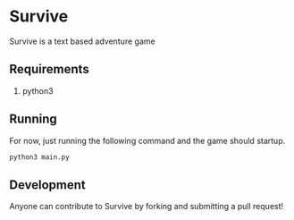 # Survive

Survive is a text based adventure game

## Requirements

1. python3

## Running

For now, just running the following command and the game should startup.

```sh
python3 main.py
```

## Development

Anyone can contribute to Survive by forking and submitting a pull request!